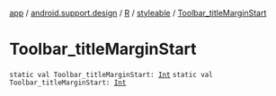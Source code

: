 [app](../../../index.md) / [android.support.design](../../index.md) / [R](../index.md) / [styleable](index.md) / [Toolbar_titleMarginStart](.)

# Toolbar_titleMarginStart

`static val Toolbar_titleMarginStart: `[`Int`](https://kotlinlang.org/api/latest/jvm/stdlib/kotlin/-int/index.html)
`static val Toolbar_titleMarginStart: `[`Int`](https://kotlinlang.org/api/latest/jvm/stdlib/kotlin/-int/index.html)
